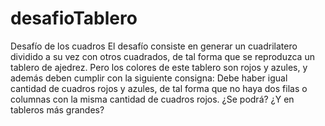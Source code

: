 # desafioTablero
Desafío de los cuadros
El desafío consiste en generar un cuadrilatero dividido a su vez con otros cuadrados, de tal forma que se reproduzca un tablero de ajedrez. Pero los colores de este tablero son rojos y azules, y además deben cumplir con la siguiente consigna: Debe haber igual cantidad de cuadros rojos y azules, de tal forma que no haya dos filas o columnas con la misma cantidad de cuadros rojos. ¿Se podrá? ¿Y en tableros más grandes?
